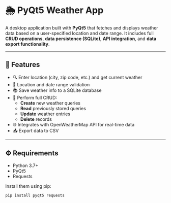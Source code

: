 # 🌦️ PyQt5 Weather App

A desktop application built with **PyQt5** that fetches and displays weather data based on a user-specified location and date range. It includes full **CRUD operations**, **data persistence (SQLite)**, **API integration**, and **data export functionality**.

---

## 📌 Features

- 🔍 Enter location (city, zip code, etc.) and get current weather
- 🧠 Location and date range validation
- 📚 Save weather info to a SQLite database
- 🔁 Perform full CRUD:
  - **Create** new weather queries
  - **Read** previously stored queries
  - **Update** weather entries
  - **Delete** records
- 🌐 Integrates with OpenWeatherMap API for real-time data
- 📤 Export data to CSV

---

## ⚙️ Requirements

- Python 3.7+
- PyQt5
- Requests

Install them using pip:

```bash
pip install pyqt5 requests
